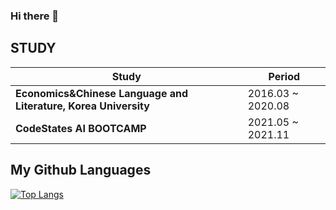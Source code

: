### Hi there 👋

<!--
**eunjeongpak/eunjeongpak** is a ✨ _special_ ✨ repository because its `README.md` (this file) appears on your GitHub profile.

Here are some ideas to get you started:

- 🔭 I’m currently working on ...
- 🌱 I’m currently learning ...
- 👯 I’m looking to collaborate on ...
- 🤔 I’m looking for help with ...
- 💬 Ask me about ...
- 📫 How to reach me: ...
- 😄 Pronouns: ...
- ⚡ Fun fact: ...
-->

## STUDY
| Study | Period |
| ------ | ------ |
|**Economics&Chinese Language and Literature, Korea University**|2016.03 ~ 2020.08|
|**CodeStates AI BOOTCAMP**|2021.05 ~ 2021.11|

## My Github Languages
[![Top Langs](https://github-readme-stats.vercel.app/api/top-langs/?username=eunjeongpak&theme=radical)](https://github.com/anuraghazra/github-readme-stats)

